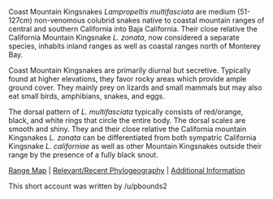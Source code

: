 Coast Mountain Kingsnakes *Lampropeltis multifasciata* are medium (51-127cm) non-venomous colubrid snakes native to coastal mountain ranges of central and southern California into Baja California. Their close relative the California Mountain Kingsnake *L. zonata*, now considered a separate species, inhabits inland ranges as well as coastal ranges north of Monterey Bay.

Coast Mountain Kingsnakes are primarily diurnal but secretive. Typically found at higher elevations, they favor rocky areas which provide ample ground cover. They mainly prey on lizards and small mammals but may also eat small birds, amphibians, snakes, and eggs.

The dorsal pattern of *L. multifasciata* typically consists of red/orange, black, and white rings that circle the entire body. The dorsal scales are smooth and shiny. They and their close relative the California mountain Kingsnakes *L. zonata* can be differentiated from both sympatric California Kingsnake *L. californiae* as well as other Mountain Kingsnakes outside their range by the presence of a fully black snout.

[Range Map](http://www.californiaherps.com/snakes/maps/lzonatalmultifasciatamap2.jpg)  |  [Relevant/Recent Phylogeography](https://edwardamyers.files.wordpress.com/2013/10/myers_zonata_2013.pdf)  |  [Additional Information](http://www.californiaherps.com/snakes/pages/l.multifasciata.html)

This short account was written by /u/pbounds2